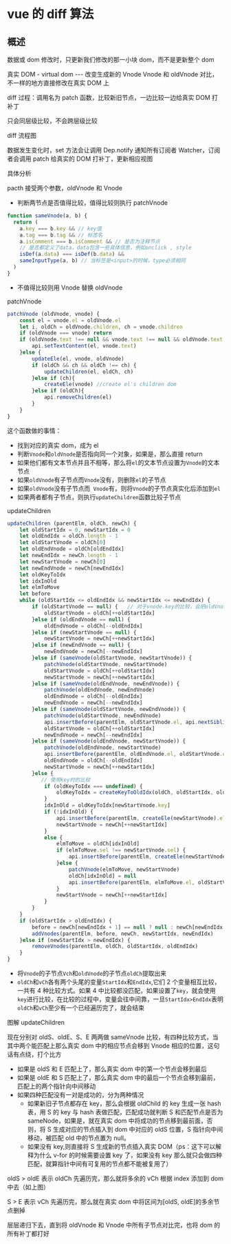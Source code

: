 # vue 的 diff 算法

## 概述

数据或 dom 修改时，只更新我们修改的那一小块 dom，而不是更新整个 dom

真实 DOM - virtual dom --- 改变生成新的 Vnode
Vnode 和 oldVnode 对比， 不一样的地方直接修改在真实 DOM 上

diff 过程：调用名为 patch 函数，比较新旧节点，一边比较一边给真实 DOM 打补丁

只会同层级比较，不会跨层级比较

diff 流程图

数据发生变化时，set 方法会让调用 Dep.notify 通知所有订阅者 Watcher，订阅者会调用 patch 给真实的 DOM 打补丁，更新相应视图

具体分析

pacth
接受两个参数，oldVnode 和 Vnode

- 判断两节点是否值得比较，值得比较则执行 patchVnode

```javascript
function sameVnode(a, b) {
  return (
    a.key === b.key && // key值
    a.tag === b.tag && // 标签名
    a.isComment === b.isComment && // 是否为注释节点
    // 是否都定义了data，data包含一些具体信息，例如onclick , style
    isDef(a.data) === isDef(b.data) &&
    sameInputType(a, b) // 当标签是<input>的时候，type必须相同
  )
}
```

- 不值得比较则用 Vnode 替换 oldVnode

patchVnode

```javascript
patchVnode (oldVnode, vnode) {
    const el = vnode.el = oldVnode.el
    let i, oldCh = oldVnode.children, ch = vnode.children
    if (oldVnode === vnode) return
    if (oldVnode.text !== null && vnode.text !== null && oldVnode.text !== vnode.text) {
        api.setTextContent(el, vnode.text)
    }else {
        updateEle(el, vnode, oldVnode)
    	if (oldCh && ch && oldCh !== ch) {
            updateChildren(el, oldCh, ch)
    	}else if (ch){
            createEle(vnode) //create el's children dom
    	}else if (oldCh){
            api.removeChildren(el)
    	}
    }
}

```

这个函数做的事情：

- 找到对应的真实 dom，成为 el
- 判断`Vnode`和`oldVnode`是否指向同一个对象，如果是，那么直接 return
- 如果他们都有文本节点并且不相等，那么将`el`的文本节点设置为`Vnode`的文本节点
- 如果`oldVnode`有子节点而`Vnode`没有，则删除`el`的子节点
- 如果`oldVnode`没有子节点而` Vnode`有，则将`Vnode`的子节点真实化后添加到`el`
- 如果两者都有子节点，则执行`updateChildren`函数比较子节点

updateChildren

```javascript
updateChildren (parentElm, oldCh, newCh) {
    let oldStartIdx = 0, newStartIdx = 0
    let oldEndIdx = oldCh.length - 1
    let oldStartVnode = oldCh[0]
    let oldEndVnode = oldCh[oldEndIdx]
    let newEndIdx = newCh.length - 1
    let newStartVnode = newCh[0]
    let newEndVnode = newCh[newEndIdx]
    let oldKeyToIdx
    let idxInOld
    let elmToMove
    let before
    while (oldStartIdx <= oldEndIdx && newStartIdx <= newEndIdx) {
        if (oldStartVnode == null) {   // 对于vnode.key的比较，会把oldVnode = null
            oldStartVnode = oldCh[++oldStartIdx]
        }else if (oldEndVnode == null) {
            oldEndVnode = oldCh[--oldEndIdx]
        }else if (newStartVnode == null) {
            newStartVnode = newCh[++newStartIdx]
        }else if (newEndVnode == null) {
            newEndVnode = newCh[--newEndIdx]
        }else if (sameVnode(oldStartVnode, newStartVnode)) {
            patchVnode(oldStartVnode, newStartVnode)
            oldStartVnode = oldCh[++oldStartIdx]
            newStartVnode = newCh[++newStartIdx]
        }else if (sameVnode(oldEndVnode, newEndVnode)) {
            patchVnode(oldEndVnode, newEndVnode)
            oldEndVnode = oldCh[--oldEndIdx]
            newEndVnode = newCh[--newEndIdx]
        }else if (sameVnode(oldStartVnode, newEndVnode)) {
            patchVnode(oldStartVnode, newEndVnode)
            api.insertBefore(parentElm, oldStartVnode.el, api.nextSibling(oldEndVnode.el))
            oldStartVnode = oldCh[++oldStartIdx]
            newEndVnode = newCh[--newEndIdx]
        }else if (sameVnode(oldEndVnode, newStartVnode)) {
            patchVnode(oldEndVnode, newStartVnode)
            api.insertBefore(parentElm, oldEndVnode.el, oldStartVnode.el)
            oldEndVnode = oldCh[--oldEndIdx]
            newStartVnode = newCh[++newStartIdx]
        }else {
           // 使用key时的比较
            if (oldKeyToIdx === undefined) {
                oldKeyToIdx = createKeyToOldIdx(oldCh, oldStartIdx, oldEndIdx) // 有key生成index表
            }
            idxInOld = oldKeyToIdx[newStartVnode.key]
            if (!idxInOld) {
                api.insertBefore(parentElm, createEle(newStartVnode).el, oldStartVnode.el)
                newStartVnode = newCh[++newStartIdx]
            }
            else {
                elmToMove = oldCh[idxInOld]
                if (elmToMove.sel !== newStartVnode.sel) {
                    api.insertBefore(parentElm, createEle(newStartVnode).el, oldStartVnode.el)
                }else {
                    patchVnode(elmToMove, newStartVnode)
                    oldCh[idxInOld] = null
                    api.insertBefore(parentElm, elmToMove.el, oldStartVnode.el)
                }
                newStartVnode = newCh[++newStartIdx]
            }
        }
    }
    if (oldStartIdx > oldEndIdx) {
        before = newCh[newEndIdx + 1] == null ? null : newCh[newEndIdx + 1].el
        addVnodes(parentElm, before, newCh, newStartIdx, newEndIdx)
    }else if (newStartIdx > newEndIdx) {
        removeVnodes(parentElm, oldCh, oldStartIdx, oldEndIdx)
    }
}

```

- 将`Vnode`的子节点`Vch`和`oldVnode`的子节点`oldCh`提取出来
- `oldCh`和`vCh`各有两个头尾的变量`StartIdx`和`EndIdx`,它们 2 个变量相互比较，一共有 4 种比较方式。如果 4 中比较都没匹配，如果设置了`key`，就会使用`key`进行比较，在比较的过程中，变量会往中间靠，一旦`StartIdx>EndIdx`表明`oldCh`和`vCh`至少有一个已经遍历完了，就会结束

图解 updateChildren

现在分别对 oldS、oldE、S、E 两两做 sameVnode 比较，有四种比较方式，当其中两个能匹配上那么真实 dom 中的相应节点会移到 Vnode 相应的位置，这句话有点绕，打个比方

- 如果是 oldS 和 E 匹配上了，那么真实 dom 中的第一个节点会移到最后
- 如果是 oldE 和 S 匹配上了，那么真实 dom 中的最后一个节点会移到最前，匹配上的两个指针向中间移动
- 如果四种匹配没有一对是成功的，分为两种情况
  - 如果新旧子节点都存在 key，那么会根据 oldChild 的 key 生成一张 hash 表，用 S 的 key 与 hash 表做匹配，匹配成功就判断 S 和匹配节点是否为 sameNode，如果是，就在真实 dom 中将成功的节点移到最前面，否则，将 S 生成对应的节点插入到 dom 中对应的 oldS 位置，S 指针向中间移动，被匹配 old 中的节点置为 null。
  - 如果没有 key,则直接将 S 生成新的节点插入真实 DOM（ps：这下可以解释为什么 v-for 的时候需要设置 key 了，如果没有 key 那么就只会做四种匹配，就算指针中间有可复用的节点都不能被复用了）

oldS > oldE 表示 oldCh 先遍历完，那么就将多余的 vCh 根据 index 添加到 dom 中去（如上图）

S > E 表示 vCh 先遍历完，那么就在真实 dom 中将区间为[oldS, oldE]的多余节点删掉

层层递归下去，直到将 oldVnode 和 Vnode 中所有子节点对比完，也将 dom 的所有补丁都打好
